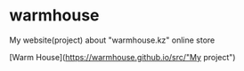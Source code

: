 # warmhouse
My website(project) about "warmhouse.kz" online store

[Warm House](https://warmhouse.github.io/src/"My project")
